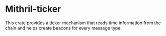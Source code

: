 # Mithril-ticker

This crate provides a ticker mechanism that reads time information from the chain and helps create beacons
for every message type.
